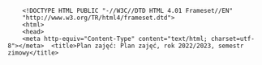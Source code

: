         <!DOCTYPE HTML PUBLIC "-//W3C//DTD HTML 4.01 Frameset//EN"
        "http://www.w3.org/TR/html4/frameset.dtd">
        <html>
        <head>
        <meta http-equiv="Content-Type" content="text/html; charset=utf-8"></meta>  <title>Plan zajęć: Plan zajęć, rok 2022/2023, semestr zimowy</title>
  <link rel="icon" href="images/ats4.ico" type="image/ico">
  <link rel="SHORTCUT ICON" href="images/ats4.ico">
</head>


<frameset rows="86,*" framespacing="0" frameborder="no" border="0" style="border: 0;">
  <frame src="menug.php" name="page_header" frameborder="0" scrolling="no" 
         marginwidth="0" noresize="noresize">
  <frameset cols="*,120" framespacing="0" frameborder="1" border="0" name="frameset1">
    <frameset cols="171,*" framespacing="2" frameborder="1" border="2" 
              style="border: 3pt; " name="frameset2">
      <frame src="left_menu.php" name="left_menu" frameborder="1" scrolling="auto" 
             marginwidth="5" bordercolor="#333333"><frame
  src="main.php" name="page_content" frameborder="0" scrolling="auto"
  marginwidth="0" >

 

